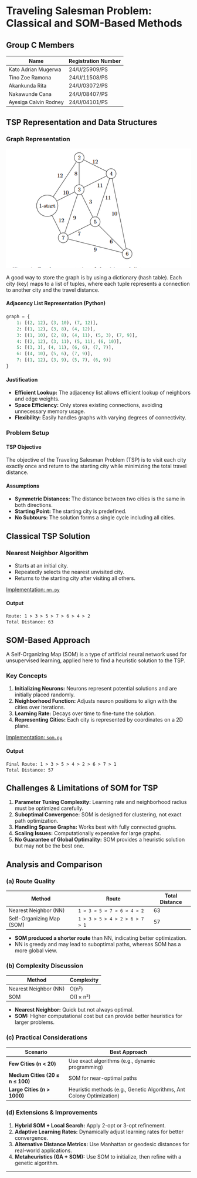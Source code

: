 # Traveling Salesman Problem: Classical and SOM-Based Methods

## Group C Members

| Name                  | Registration Number |
|-----------------------|---------------------|
| Kato Adrian Mugerwa   | 24/U/25909/PS       |
| Tino Zoe Ramona       | 24/U/11508/PS       |
| Akankunda Rita        | 24/U/03072/PS       |
| Nakawunde Cana        | 24/U/08407/PS       |
| Ayesiga Calvin Rodney | 24/U/04101/PS       |

## TSP Representation and Data Structures

### Graph Representation

![Original Graph](graph.png)

A good way to store the graph is by using a dictionary (hash table). Each city (key) maps to a list of tuples, where each tuple represents a connection to another city and the travel distance.

#### Adjacency List Representation (Python)

```python
graph = {
    1: [(2, 12), (3, 10), (7, 12)],
    2: [(1, 12), (3, 8), (4, 12)],
    3: [(1, 10), (2, 8), (4, 11), (5, 3), (7, 9)],
    4: [(2, 12), (3, 11), (5, 11), (6, 10)],
    5: [(3, 3), (4, 11), (6, 6), (7, 7)],
    6: [(4, 10), (5, 6), (7, 9)],
    7: [(1, 12), (3, 9), (5, 7), (6, 9)]
}
```

#### Justification
- **Efficient Lookup:** The adjacency list allows efficient lookup of neighbors and edge weights.
- **Space Efficiency:** Only stores existing connections, avoiding unnecessary memory usage.
- **Flexibility:** Easily handles graphs with varying degrees of connectivity.

### Problem Setup

#### TSP Objective
The objective of the Traveling Salesman Problem (TSP) is to visit each city exactly once and return to the starting city while minimizing the total travel distance.

#### Assumptions
- **Symmetric Distances:** The distance between two cities is the same in both directions.
- **Starting Point:** The starting city is predefined.
- **No Subtours:** The solution forms a single cycle including all cities.

## Classical TSP Solution

### Nearest Neighbor Algorithm
- Starts at an initial city.
- Repeatedly selects the nearest unvisited city.
- Returns to the starting city after visiting all others.

[Implementation: `nn.py`](nn.py)

#### Output
```
Route: 1 > 3 > 5 > 7 > 6 > 4 > 2
Total Distance: 63
```

## SOM-Based Approach

A Self-Organizing Map (SOM) is a type of artificial neural network used for unsupervised learning, applied here to find a heuristic solution to the TSP.

### Key Concepts
1. **Initializing Neurons:** Neurons represent potential solutions and are initially placed randomly.
2. **Neighborhood Function:** Adjusts neuron positions to align with the cities over iterations.
3. **Learning Rate:** Decays over time to fine-tune the solution.
4. **Representing Cities:** Each city is represented by coordinates on a 2D plane.

[Implementation: `som.py`](som.py)

#### Output
```
Final Route: 1 > 3 > 5 > 4 > 2 > 6 > 7 > 1
Total Distance: 57
```

## Challenges & Limitations of SOM for TSP

1. **Parameter Tuning Complexity:** Learning rate and neighborhood radius must be optimized carefully.
2. **Suboptimal Convergence:** SOM is designed for clustering, not exact path optimization.
3. **Handling Sparse Graphs:** Works best with fully connected graphs.
4. **Scaling Issues:** Computationally expensive for large graphs.
5. **No Guarantee of Global Optimality:** SOM provides a heuristic solution but may not be the best one.

## Analysis and Comparison

### (a) Route Quality
| Method | Route | Total Distance |
|--------|--------------------------------|----------------|
| Nearest Neighbor (NN) | `1 > 3 > 5 > 7 > 6 > 4 > 2` | 63 |
| Self-Organizing Map (SOM) | `1 > 3 > 5 > 4 > 2 > 6 > 7 > 1` | 57 |

- **SOM produced a shorter route** than NN, indicating better optimization.
- NN is greedy and may lead to suboptimal paths, whereas SOM has a more global view.

### (b) Complexity Discussion
| Method | Complexity |
|--------|------------|
| Nearest Neighbor (NN) | O(n²) |
| SOM | O(I × n²) |

- **Nearest Neighbor:** Quick but not always optimal.
- **SOM:** Higher computational cost but can provide better heuristics for larger problems.

### (c) Practical Considerations
| Scenario | Best Approach |
|----------|--------------|
| **Few Cities (n < 20)** | Use exact algorithms (e.g., dynamic programming) |
| **Medium Cities (20 ≤ n ≤ 100)** | SOM for near-optimal paths |
| **Large Cities (n > 1000)** | Heuristic methods (e.g., Genetic Algorithms, Ant Colony Optimization) |

### (d) Extensions & Improvements
1. **Hybrid SOM + Local Search:** Apply 2-opt or 3-opt refinement.
2. **Adaptive Learning Rates:** Dynamically adjust learning rates for better convergence.
3. **Alternative Distance Metrics:** Use Manhattan or geodesic distances for real-world applications.
4. **Metaheuristics (GA + SOM):** Use SOM to initialize, then refine with a genetic algorithm.

---



